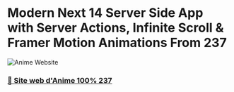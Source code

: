 # Modern Next 14 Server Side App with Server Actions, Infinite Scroll & Framer Motion Animations From 237

![Anime Website](https://i.ibb.co/HTn1Jqw/animewp.webp)

### [🌟 Site web d'Anime 100% 237]()

